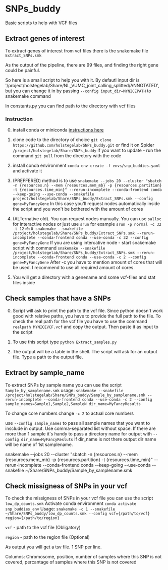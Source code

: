 # SNPs_buddy
Basic scripts to help with VCF files 

## Extract genes of interest
To extract genes of interest from vcf files there is the snakemake file `Extract_SNPs.smk`

As the output of the pipeline, there are 99 files, and finding the right gene could be painful. 

So here is a small script to help you with it.
By defautl input dir is '/project/holstegelab/Share/NL_VUMC_joint_calling_splitted/ANNOTATED', but you can change it in by passing `--config input_dir=MYNICEPATH` to snakemake command


In constants.py you can find path to the directory with vcf  files 

### Instruction



0. install conda or miniconda [instructions here](https://docs.anaconda.com/free/miniconda/miniconda-install/)
1. clone code to the directory of choice `git clone https://github.com/holstegelab/SNPs_buddy.git` or find it on Spider `/project/holstegelab/Share/SNPs_buddy`
    If you want to update - run the command `git pull` from the directory with the code
3. install conda environment `conda env create -f envs/snp_buddies.yaml` and activate it
5. (PREFFERED) method is to use `snakemake --jobs 20 --cluster "sbatch -n {resources.n} --mem {resources.mem_mb} -p {resources.partition} -t {resources.time_min}" --rerun-incomplete --conda-frontend conda --keep-going --use-conda --snakefile project/holstegelab/Share/SNPs_buddy/Extract_SNPs.smk --config gene=MyFancyGene`
In this case you'll request nodes automatically inside the script and you won't be bothered with the amount of cores

6. (ALTernative old). You can request nodes manually. You can use `salloc` for interactive nodes or just use `srun` for example `srun -p normal -c 32 -t 12:0:0 snakemake --snakefile /project/holstegelab/Share/SNPs_buddy/Extract_SNPs.smk --rerun-incomplete --conda-frontend conda --use-conda -c 32 --config gene=MyFancyGene`
If you are using intercative node - start snakemake script with command `snakemake --snakefile /project/holstegelab/Share/SNPs_buddy/Extract_SNPs.smk --rerun-incomplete --conda-frontend conda --use-conda -c 2 --config gene=MyFancyGene`
 After -c you have to mention amount of cores that will be used. I recommend to use all required amount of cores. 
7. You will get a directory with a genename and some vcf-files and stat files inside


## Check samples that have a SNPs
0. Script will ask to print the path to the vcf file. Since python doesn't work good with relative paths, you have to provide the full path to the file. To check the real path for the vcf file you have to use the command `realpath MYNICEVCF.vcf` and copy the output. Then paste it as input to the script

1.  To use this script type `python Extract_samples.py`

2. The output will be a table in the shell. The script will ask for an output file. Type a path to the output file.

## Extract by sample_name
To extract SNPs by sample name you can use the script `Sample_by_samplename.smk`
usage:
`snakemake --snakefile /project/holstegelab/Share/SNPs_buddy/Sample_by_samplename.smk --rerun-incomplete --conda-frontend conda --use-conda -c 2 --config sample_names=Sample1,Sample2,SampleN dir_name=MyFancyResults`

To change core numbers change `-c 2` to actual core numbers

use `--config sample_names` to pass all sample names that you want to insclude in output. Use comma-separated list without space.
If there are more than 1 sample it's handy to pass a directory name for output with `--config dir_name=MyFancyResluts`
If dir_name is not there output dir name will be name of 1st samplename.


snakemake --jobs 20 --cluster "sbatch -n {resources.n} --mem {resources.mem_mb} -p {resources.partition} -t {resources.time_min}" --rerun-incomplete --conda-frontend conda --keep-going --use-conda --snakefile ~/Share/SNPs_buddy/Sample_by_samplename.smk

## Check missigness of SNPs in your vcf
To check the missigness of SNPs in your vcf file you can use the script `low_dp_counts.smk`
Activate conda environment `conda activate snp_buddies_env`
Usage:
`snakemake -c 1 --snakefile ~/Share/SNPs_buddy/low_dp_counts.smk --config vcf={/path/to/vcf} region={/path/to/region}`

`vcf` - path to the vcf file (Obligatory)

`region` - path to the region file (Optional)

As output you will get a tsv file. 1 SNP per line. 

Columns: Chromosome, position, number of samples where this SNP is not covered, percantage of samples where this SNP is not covered

